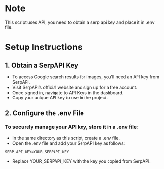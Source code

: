 # Note
This script uses API, you need to obtain a serp api key and place it in .env file.
# Setup Instructions
## 1. Obtain a SerpAPI Key

- To access Google search results for images, you’ll need an API key from SerpAPI.
- Visit SerpAPI’s official website and sign up for a free account.
- Once signed in, navigate to API Keys in the dashboard.
- Copy your unique API key to use in the project.
  
## 2. Configure the .env File
### To securely manage your API key, store it in a .env file:

- In the same directory as this script, create a .env file.
- Open the .env file and add your SerpAPI key as follows:
```
SERP_API_KEY=YOUR_SERPAPI_KEY
```
- Replace YOUR_SERPAPI_KEY with the key you copied from SerpAPI.
